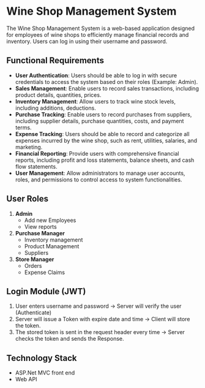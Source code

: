 # Wine Shop Management System

The Wine Shop Management System is a web-based application designed for employees of wine shops to efficiently manage financial records and inventory. Users can log in using their username and password.

## Functional Requirements

- **User Authentication**: Users should be able to log in with secure credentials to access the system based on their roles (Example: Admin).
- **Sales Management**: Enable users to record sales transactions, including product details, quantities, prices.
- **Inventory Management**: Allow users to track wine stock levels, including additions, deductions.
- **Purchase Tracking**: Enable users to record purchases from suppliers, including supplier details, purchase quantities, costs, and payment terms.
- **Expense Tracking**: Users should be able to record and categorize all expenses incurred by the wine shop, such as rent, utilities, salaries, and marketing.
- **Financial Reporting**: Provide users with comprehensive financial reports, including profit and loss statements, balance sheets, and cash flow statements.
- **User Management**: Allow administrators to manage user accounts, roles, and permissions to control access to system functionalities.

## User Roles

1. **Admin**
   - Add new Employees
   - View reports
2. **Purchase Manager**
   - Inventory management
   - Product Management
   - Suppliers
3. **Store Manager**
   - Orders
   - Expense Claims

## Login Module (JWT)

1. User enters username and password -> Server will verify the user (Authenticate)
2. Server will issue a Token with expire date and time -> Client will store the token.
3. The stored token is sent in the request header every time -> Server checks the token and sends the Response.

## Technology Stack

- ASP.Net MVC front end 
- Web API
